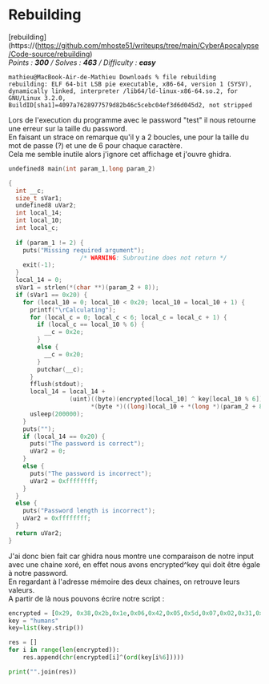 # Rebuilding  
[rebuilding](https://(https://github.com/mhoste51/writeups/tree/main/CyberApocalypse/Code-source/rebuilding)  
*Points : **300** / Solves : **463** / Difficulty : **easy***   
```
mathieu@MacBook-Air-de-Mathieu Downloads % file rebuilding 
rebuilding: ELF 64-bit LSB pie executable, x86-64, version 1 (SYSV), dynamically linked, interpreter /lib64/ld-linux-x86-64.so.2, for GNU/Linux 3.2.0, BuildID[sha1]=4097a7628977579d82b46c5cebc04ef3d6d045d2, not stripped
```   
Lors de l'execution du programme avec le password "test" il nous retourne une erreur sur la taille du password.   
En faisant un strace on remarque qu'il y a 2 boucles, une pour la taille du mot de passe (?) et une de 6 pour chaque caractère.   
Cela me semble inutile alors j'ignore cet affichage et j'ouvre ghidra.   
```c
undefined8 main(int param_1,long param_2)

{
  int __c;
  size_t sVar1;
  undefined8 uVar2;
  int local_14;
  int local_10;
  int local_c;
  
  if (param_1 != 2) {
    puts("Missing required argument");
                    /* WARNING: Subroutine does not return */
    exit(-1);
  }
  local_14 = 0;
  sVar1 = strlen(*(char **)(param_2 + 8));
  if (sVar1 == 0x20) {
    for (local_10 = 0; local_10 < 0x20; local_10 = local_10 + 1) {
      printf("\rCalculating");
      for (local_c = 0; local_c < 6; local_c = local_c + 1) {
        if (local_c == local_10 % 6) {
          __c = 0x2e;
        }
        else {
          __c = 0x20;
        }
        putchar(__c);
      }
      fflush(stdout);
      local_14 = local_14 +
                 (uint)((byte)(encrypted[local_10] ^ key[local_10 % 6]) ==
                       *(byte *)((long)local_10 + *(long *)(param_2 + 8)));
      usleep(200000);
    }
    puts("");
    if (local_14 == 0x20) {
      puts("The password is correct");
      uVar2 = 0;
    }
    else {
      puts("The password is incorrect");
      uVar2 = 0xffffffff;
    }
  }
  else {
    puts("Password length is incorrect");
    uVar2 = 0xffffffff;
  }
  return uVar2;
}
```
J'ai donc bien fait car ghidra nous montre une comparaison de notre input avec une chaine xoré, en effet nous avons encrypted^key qui doit être égale à notre password.   
En regardant à l'adresse mémoire des deux chaines, on retrouve leurs valeurs.   
A partir de là nous pouvons écrire notre script :    
```py
encrypted = [0x29, 0x38,0x2b,0x1e,0x06,0x42,0x05,0x5d,0x07,0x02,0x31,0x42,0x0f,0x33,0x0a,0x55,0x00,0x00,0x15,0x1e,0x1c,0x06,0x1a,0x43,0x13,0x59,0x36,0x54,0x00,0x42,0x15,0x11]
key = "humans"
key=list(key.strip())

res = []
for i in range(len(encrypted)):
	res.append(chr(encrypted[i]^(ord(key[i%6]))))

print("".join(res))
```
